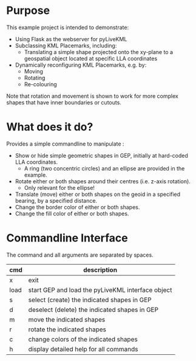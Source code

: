 # Purpose

This example project is intended to demonstrate:
* Using Flask as the webserver for pyLiveKML
* Subclassing KML Placemarks, including:
    * Translating a simple shape projected onto the xy-plane to a geospatial object located at specific LLA coordinates
* Dynamically reconfiguring KML Placemarks, e.g. by:
    * Moving
    * Rotating
    * Re-colouring

Note that rotation and movement is shown to work for more complex shapes that have inner boundaries or cutouts.

# What does it do?

Provides a simple commandline to manipulate :
* Show or hide simple geometric shapes in GEP, initially at hard-coded LLA coordinates.
    * A ring (two concentric circles) and an ellipse are provided in the example.
* Rotate either or both shapes around their centres (i.e. z-axis rotation).
    * Only relevant for the ellipse!
* Translate (move) either or both shapes on the geoid in a specified bearing, by a specified distance.
* Change the border color of either or both shapes.
* Change the fill color of either or both shapes.

# Commandline Interface

The command and all arguments are separated by spaces.

| cmd  | description                                       |
|------|---------------------------------------------------|
| x    | exit                                              |
| load | start GEP and load the pyLiveKML interface object |
| s    | select (create) the indicated shapes in GEP       | 
| d    | deselect (delete) the indicated shapes in GEP     |
| m    | move the indicated shapes                         |
| r    | rotate the indicated shapes                       |
| c    | change colors of the indicated shapes             |
| h    | display detailed help for all commands            |
